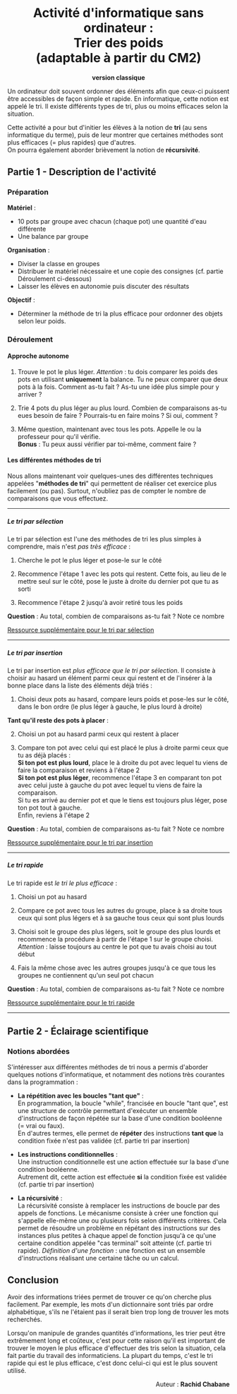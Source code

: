  <h1 style="text-align:center";>
  Activité d'informatique sans ordinateur : <br>Trier des poids <br>(adaptable à partir du CM2)
</h1>

<p style="text-align:center;" > <b>version classique</b> </p>

Un ordinateur doit souvent ordonner des éléments afin que ceux-ci puissent être accessibles de façon simple et rapide.
En informatique, cette notion est appelé le tri.
Il existe différents types de tri, plus ou moins efficaces selon la situation.

Cette activité a pour but d'initier les élèves à la notion de **tri** (au sens informatique du terme), puis de leur montrer que certaines méthodes sont plus efficaces (= plus rapides) que d'autres.
<br>On pourra également aborder brièvement la notion de **récursivité**.

## Partie 1 - Description de l'activité

### Préparation


**Matériel** :
- 10 pots par groupe avec chacun (chaque pot) une quantité d'eau différente
- Une balance par groupe

**Organisation** :
- Diviser la classe en groupes
- Distribuer le matériel nécessaire et une copie des consignes (cf. partie Déroulement ci-dessous)
- Laisser les élèves en autonomie puis discuter des résultats

**Objectif** :
- Déterminer la méthode de tri la plus efficace pour ordonner des objets selon leur poids.

### Déroulement

#### Approche autonome

1. Trouve le pot le plus léger. *Attention* : tu dois comparer les poids des pots en utilisant **uniquement** la balance. Tu ne peux comparer que deux pots à la fois.
Comment as-tu fait ? As-tu une idée plus simple pour y arriver ?

2. Trie 4 pots du plus léger au plus lourd.
Combien de comparaisons as-tu eues besoin de faire ? Pourrais-tu en faire moins ? Si oui, comment ?

3. Même question, maintenant avec tous les pots. Appelle le ou la professeur pour qu'il vérifie. <br>**Bonus** : Tu peux aussi vérifier
par toi-même, comment faire ?

#### Les différentes méthodes de tri

Nous allons maintenant voir quelques-unes des différentes techniques appelées "**méthodes de tri**" qui permettent de réaliser cet exercice plus facilement (ou pas).
Surtout, n'oubliez pas de compter le nombre de comparaisons que vous effectuez.
*************************
##### Le tri par sélection

Le tri par sélection est l'une des méthodes de tri les plus simples à comprendre, mais n'est *pas très efficace* :

1. Cherche le pot le plus léger et pose-le sur le côté

2. Recommence l'étape 1 avec les pots qui restent. Cette fois, au lieu de le mettre seul sur le côté, pose le juste à droite du dernier pot que tu as sorti

3. Recommence l'étape 2 jusqu'à avoir retiré tous les poids

**Question** : Au total, combien de comparaisons as-tu fait ? Note ce nombre


[Ressource supplémentaire pour le tri par sélection](http://lwh.free.fr/pages/algo/tri/tri_selection.html)

*************************
##### Le tri par insertion

Le tri par insertion est *plus efficace que le tri par sélection*. Il consiste à choisir au hasard un élément parmi ceux qui restent et de l'insérer à la bonne place dans la liste des éléments déjà triés :

1. Choisi deux pots au hasard, compare leurs poids et pose-les sur le côté, dans le bon ordre (le plus léger à gauche, le plus lourd à droite)

**Tant qu'il reste des pots à placer** :

2. Choisi un pot au hasard parmi ceux qui restent à placer

3. Compare ton pot avec celui qui est placé le plus à droite parmi ceux que tu as déjà placés :
<br>**Si ton pot est plus lourd**, place le à droite du pot avec lequel tu viens de faire la comparaison et reviens à l'étape 2
<br>**Si ton pot est plus léger**, recommence l'étape 3 en comparant ton pot avec celui juste à gauche du pot avec lequel tu viens de faire la comparaison. <br>Si tu es arrivé au dernier pot et que le tiens est toujours plus léger, pose ton pot tout à gauche. <br>Enfin, reviens à l'étape 2

**Question** : Au total, combien de comparaisons as-tu fait ? Note ce nombre


[Ressource supplémentaire pour le tri par insertion](http://lwh.free.fr/pages/algo/tri/tri_insertion.html)

*************************
##### Le tri rapide

Le tri rapide est *le tri le plus efficace* :

1. Choisi un pot au hasard

2. Compare ce pot avec tous les autres du groupe, place à sa droite tous ceux qui sont plus légers et à sa gauche tous ceux qui sont plus lourds  

3. Choisi soit le groupe des plus légers, soit le groupe des plus lourds et recommence la procédure à partir de l'étape 1 sur le groupe choisi. <br>*Attention* : laisse toujours au centre le pot que tu avais choisi au tout début

4. Fais la même chose avec les autres groupes jusqu'à ce que tous les groupes ne contiennent qu'un seul pot chacun

**Question** : Au total, combien de comparaisons as-tu fait ? Note ce nombre


[Ressource supplémentaire pour le tri rapide](http://lwh.free.fr/pages/algo/tri/tri_rapide.html)

************************

## Partie 2 - Éclairage scientifique

### Notions abordées

S'intéresser aux différentes méthodes de tri nous a permis d'aborder quelques notions d'informatique, et notamment des notions très courantes dans la programmation :

- **La répétition avec les boucles "tant que"** :<br>
En programmation, la boucle "while", francisée en boucle "tant que", est une structure de contrôle permettant d'exécuter un ensemble d'instructions de façon répétée sur la base d'une condition booléenne (= vrai ou faux). <br>
En d'autres termes, elle permet de **répéter** des instructions **tant que** la condition fixée n'est pas validée (cf. partie tri par insertion)

- **Les instructions conditionnelles** :<br>
Une instruction conditionnelle est une action effectuée sur la base d'une condition booléenne. <br> Autrement dit, cette action est effectuée **si** la condition fixée est validée (cf. partie tri par insertion)

- **La récursivité** :<br>
La récursivité consiste à remplacer les instructions de boucle par des appels de fonctions. Le mécanisme consiste à créer une fonction qui s'appelle elle-même une ou plusieurs fois selon différents critères. Cela permet de résoudre un problème en répétant des instructions sur des instances plus petites à chaque appel de fonction jusqu'à ce qu'une certaine condition appelée "cas terminal" soit atteinte (cf. partie tri rapide). *Définition d'une fonction* : une fonction est un ensemble d'instructions réalisant une certaine tâche ou un calcul.

## Conclusion

Avoir des informations triées permet de trouver ce qu'on cherche plus facilement. Par exemple, les mots d'un dictionnaire sont triés par ordre alphabétique, s'ils ne l'étaient pas il serait bien trop long de trouver les mots recherchés.

Lorsqu'on manipule de grandes quantités d'informations, les trier peut être extrêmement long et coûteux, c'est pour cette raison qu'il est important de trouver le moyen le plus efficace d'effectuer des tris selon la situation, cela fait partie du travail des informaticiens. La plupart du temps, c'est le tri rapide qui est le plus efficace, c'est donc celui-ci qui est le plus souvent utilisé.

<p style="text-align:right;"> Auteur : <b>Rachid Chabane</b> </p>
